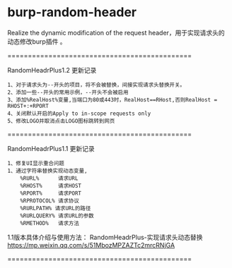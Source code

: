 # burp-random-header

Realize the dynamic modification of the request header，用于实现请求头的动态修改burp插件 。

=============================================

RandomHeadrPlus1.2 更新记录

    1、对于请求头为--开头的项目，将不会被替换，间接实现请求头替换开关。
    2、添加一些--开头的常用示例，--开头不会被启用
    3、添加%RealHost%变量,当端口为80或443时，RealHost==RHost,否则RealHost = RHOST+:+RPORT
    4、关闭默认开启的Apply to in-scope requests only
    5、修改LOGO并取消点击LOGO图标跳转到网页

=============================================

RandomHeadrPlus1.1 更新记录

    1、修复UI显示重合问题
    1、通过字符串替换实现动态变量,
        %RURL%      请求URL
        %RHOST%     请求HOST 
        %RPORT%     请求PORT
        %RPROTOCOL% 请求协议
        %RURLPATH% 请求URL的路径
        %RURLQUERY% 请求URL的参数
        %RMETHOD%   请求方法
        
1.1版本具体介绍与使用方法：
RandomHeadrPlus-实现请求头动态替换
https://mp.weixin.qq.com/s/51MbozMPZAZTc2mrcRNjGA

=============================================


